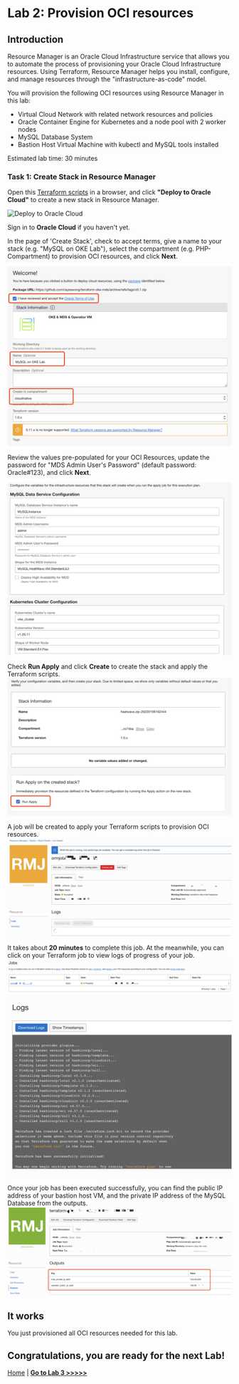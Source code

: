 # Lab 2: Provision OCI resources

## Introduction

Resource Manager is an Oracle Cloud Infrastructure service that allows you to automate the process of provisioning your Oracle Cloud Infrastructure resources. Using Terraform, Resource Manager helps you install, configure, and manage resources through the "infrastructure-as-code" model.

You will provision the following OCI resources using Resource Manager in this lab:
  - Virtual Cloud Network with related network resources and policies
  - Oracle Container Engine for Kubernetes and a node pool with 2 worker nodes
  - MySQL Database System
  - Bastion Host Virtual Machine with kubectl and MySQL tools installed

Estimated lab time: 30 minutes

### Task 1: Create Stack in Resource Manager

Open this [Terraform scripts](https://github.com/rayeswong/terraform-oke-mds) in a browser, and click **"Deploy to Oracle Cloud"** to create a new stack in Resource Manager.

![Deploy to Oracle Cloud](https://oci-resourcemanager-plugin.plugins.oci.oraclecloud.com/latest/deploy-to-oracle-cloud.svg)

Sign in to **Oracle Cloud** if you haven't yet.

In the page of 'Create Stack', check to accept terms, give a name to your stack (e.g. "MySQL on OKE Lab"), select the compartment (e.g. PHP-Compartment) to provision OCI resources, and click **Next**.

![Create Stack 1](images/resource_manager_create_stack_1.png)

Review the values pre-populated for your OCI Resources, update the password for "MDS Admin User's Password" (default password: Oracle#123), and click **Next**.

![Create Stack 2](images/resource_manager_create_stack_2.png)

Check **Run Apply** and click **Create** to create the stack and apply the Terraform scripts.
![Create Stack 3](images/resource_manager_create_stack_3.png)

A job will be created to apply your Terraform scripts to provision OCI resources.
![Create Stack 4](images/resource_manager_create_stack_4.png)

It takes about **20 minutes** to complete this job. At the meanwhile, you can click on your Terraform job to view logs of progress of your job.
![Create Stack 5](images/resource_manager_create_stack_5.png)

![Create Stack 6](images/resource_manager_create_stack_6.png)

Once your job has been executed successfully, you can find the public IP address of your bastion host VM, and the private IP address of the MySQL Database from the outputs.
![Create Stack 7](images/resource_manager_create_stack_7.png)

## It works

You just provisioned all OCI resources needed for this lab.

## Congratulations, you are ready for the next Lab!

[Home](../README.md) | [**Go to Lab 3 >>>>>**](../lab3/README.md)

